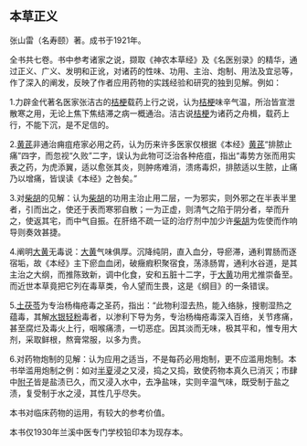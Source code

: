 ## 本草正义

张山雷（名寿颐）著。成书于1921年。

全书共七卷。书中参考诸家之说，撷取《神农本草经》及《名医别录》的精华，通过正义、广义、发明和正讹，对诸药的性味、功用、主治、炮制、用法及宜忌等，作了深入的阐发，反映了作者应用药物的实践经验和研究的独到见解。例如：

1.力辟金代著名医家张洁古的[桔梗](https://www.gmzyjc.com/read/bc/bc16-0.2.2.0.0.md)载药上行之说，认为[桔梗](https://www.gmzyjc.com/read/bc/bc16-0.2.2.0.0.md)味辛气温，所治皆宣泄散寒之用，无论上焦下焦结滞之病一概通治。洁古说[桔梗](https://www.gmzyjc.com/read/bc/bc16-0.2.2.0.0.md)为诸药之舟楫，载药上行，不能下沉，是不足信的。

2.[黄芪](https://www.gmzyjc.com/read/bc/bc17-0.1.4.0.0.md)非通治痈疽疮家必用之药，认为历来许多医家仅根据《本经》[黄芪](https://www.gmzyjc.com/read/bc/bc17-0.1.4.0.0.md)“排脓止痛”四字，而忽视“久败”二字，误认为此物可泛治各种疮疽，指出“毒势方张而用实表之药，为虎添翼，适以愈张其炎，则肿疡难消，溃疡毒炽，排脓适以生脓，止痛乃以增痛，皆误读《本经》之咎矣。”

3.对[柴胡](https://www.gmzyjc.com/read/bc/bc01-1.2.9.0.0.md)的见解：认为[柴胡](https://www.gmzyjc.com/read/bc/bc01-1.2.9.0.0.md)的功用主治止用二层，一为邪实，则外邪之在半表半里者，引而出之，使还于表而寒邪自散；一为正虚，则清气之陷于阴分者，举而升之，使返其宅，而中气自振。在肝络不疏一证的治疗剂中加少许[柴胡](https://www.gmzyjc.com/read/bc/bc01-1.2.9.0.0.md)为佐使而作响导则奏效甚捷。

4.阐明[大黄](https://www.gmzyjc.com/read/bc/bc02-0.1.1.0.0.md)无毒说：[大黄](https://www.gmzyjc.com/read/bc/bc02-0.1.1.0.0.md)气味俱厚。沉降纯阴，直入血分，导瘀滞，通利胃肠而逐宿垢，故《本经》主下瘀血血闭，破癥瘕积聚宿食，荡涤肠胃，通利水谷道，是其主治之大纲，而推陈致新，调中化食，安和五脏十二字，于[大黄](https://www.gmzyjc.com/read/bc/bc02-0.1.1.0.0.md)功用尤推崇备至。而近世本草竟把它列在毒草类，令人望而生畏，这是《纲目》的一条错误。

5.[土茯苓](https://www.gmzyjc.com/read/bc/bc03-0.4.8.0.0.md)为专治杨梅疮毒之圣药，指出：“此物利湿去热，能入络脉，搜剔湿热之蕴毒，其解[水银](https://www.gmzyjc.com/read/bc/bc20-0.4.0.0.0.md)[轻粉](https://www.gmzyjc.com/read/bc/bc20-0.5.0.0.0.md)毒者，以渗利下导为务，专治杨梅疮毒深入百络，关节疼痛，甚至腐烂及毒火上行，咽喉痛溃，一切恶症。因其淡而无味，极其平和，惟专用大剂，采取鲜根，熬膏常服，以多为贵。

6.对药物炮制的见解：认为应用之适当，不是每药必用炮制，更不应滥用炮制。本书举滥用炮制之例：如对[半夏](https://www.gmzyjc.com/read/bc/bc16-0.1.1.0.0.md)浸之又浸，捣之又捣，致使药物本真久已消灭；市肆中[附子](https://www.gmzyjc.com/read/bc/bc07-0.1.0.0.0.md)皆是盐渍已久，而又浸入水中，去净盐味，实则辛温气味，既受制于盐之渍，复受制于水之浸，其性几乎尽失。

本书对临床药物的运用，有较大的参考价值。

本书仅1930年兰溪中医专门学校铅印本为现存本。
